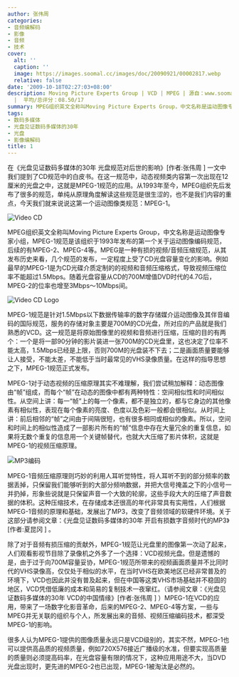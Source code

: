 ```yaml
---
author: 张伟周
categories:
- 音频编解码
- 影像
- 音频
- 技术
cover:
  alt: ''
  caption: ''
  image: https://images.soomal.cc/images/doc/20090921/00002817.webp
  relative: false
date: '2009-10-18T02:27:03+08:00'
description: Moving Picture Experts Group | VCD | MPEG | 源自：www.soomal.com | 版权：原创
  |  平均/总评分：08.50/17
summary: MPEG组织英文全称叫Moving Picture Experts Group，中文名称是运动图像专家小组，MPEG-1规范是该组织于1993年发布的第一个关于运动图像编码规范。MPEG-1在VCD的应用，带来了一场数字化影音革命，后来的MPEG-2、MPEG-4等方案，一些与MPEG并无关联的组织与个人，所发展出来的音频、视频压缩编码技术，都深受MPEG-1的影响。
tags:
- 数码多媒体
- 光盘见证数码多媒体的30年
- 光盘
- 影像编解码
title: 1
---
```


在《光盘见证数码多媒体的30年 光盘规范对后世的影响》[作者:张伟周 ]
一文中我们提到了CD规范中的白皮书。在这一规范中，动态视频类内容第一次出现在12厘米的光盘之中，这就是MPEG-1规范的应用。从1993年至今，MPEG组织先后发布了很多的规范，单纯从原理角度解读这些规范是很生涩的，也不是我们内容的重点，今天我们就来说说这第一个运动图像类规范：MPEG-1。



![Video CD](https://images.soomal.cc/images/doc/20090921/00002816.webp)



MPEG组织英文全称叫Moving Picture Experts Group，中文名称是运动图像专家小组，MPEG-1规范是该组织于1993年发布的第一个关于运动图像编码规范，后续的有MPEG-2、MPEG-4等。MPEG是一种有损的视频/音频压缩规范，从其发布历史来看，几个规范的发布，一定程度上受了CD光盘容量变化的影响。例如最早的MPEG-1是为CD光碟介质定制的的视频和音频压缩格式，导致视频压缩位率不能超过1.5Mbps。随着光盘容量从CD的700M增值DVD时代的4.7G后，MPEG-2的位率也增至3Mbps～10Mbps间。



![Video CD  Logo](https://images.soomal.cc/images/doc/20090921/00002817.webp)



MPEG-1规范是针对1.5Mbps以下数据传输率的数字存储媒介运动图像及其伴音编码的国际规范，服务的存储对象主要是700M的CD光盘，所对应的产品就是我们熟悉的VCD。这一规范是将原始图像里的视频和音频进行压缩，压缩的目的有两个：一个是将一部90分钟的影片装进一张700M的CD光盘里，这也决定了位率不能太高，1.5Mbps已经是上限，否则700M的光盘装不下去；二是画面质量要能够让人接受，不能太差，不能低于当时最常见的VHS录像质量。在这样的指导思想之下，MPEG-1规范正式发布。



MPEG-1对于动态视频的压缩原理其实不难理解，我们尝试稍加解释：动态图像由“帧”组成，而每个“帧”在动态的图像中都有两种特性：空间相似性和时间相似性。从空间上讲：每一“帧”上的每一个像素，都不是独立的，都与它身边的其他像素有相似性，表现在每个像素的亮度、色度以及色彩一般都会很相似。从时间上讲：前后相邻的“帧”之间由于间隔很短，也有很多相同或相似的像素。所以，空间和时间上的相似性造成了一部影片所有的“帧”信息中存在大量冗余的重复信息，如果将无数个重复的信息用一个关键帧替代，也就大大压缩了影片体积，这就是MPEG-1的视频压缩原理。



![MP3编码](https://images.soomal.cc/images/doc/20090606/00002054.webp)



MPEG-1音频压缩原理则巧妙的利用人耳听觉特性，将人耳听不到的部分频率的数据丢掉，只保留我们能够听到的大部分频响数据，并把大信号掩盖之下的小信号一并扔掉，形象些说就是只保留声音一个大致的轮廓，这些手段大大的压缩了声音数据的体积。这种压缩技术，在存储成本还很高的年代非常具有实用性，人们根据MPEG-1音频的原理和基础，发展出了MP3，改变了音频领域的软硬件环境。关于这部分请参阅文章：《光盘见证数码多媒体的30年 开启有损数字音频时代的MP3》[作者:夏昆冈 ]
。



除了对于音频有损压缩的贡献外，MPEG-1规范让光盘里的图像第一次动了起来，人们观看影视节目除了录像机之外多了一个选择：VCD视频光盘。但是遗憾的是，由于过于向700M容量妥协，MPEG-1规范所带来的视频画面质量并不比同时代的VHS录像高，仅仅处于相似的水平，在当时VHS在欧美地区已经非常普及的环境下，VCD也因此并没有普及起来，但在中国等这类VHS市场基础并不稳固的地区，VCD凭借低廉的成本和简易的复制技术一夜窜红。（请参阅文章：《光盘见证数码多媒体的30年 VCD的中国情缘》[作者:张伟周 ]
）MPEG-1在VCD的应用，带来了一场数字化影音革命，后来的MPEG-2、MPEG-4等方案，一些与MPEG并无关联的组织与个人，所发展出来的音频、视频压缩编码技术，都深受MPEG-1的影响。



很多人认为MPEG-1提供的图像质量永远只是VCD级别的，其实不然，MPEG-1也可以提供高品质的视频质量，例如720X576接近广播级的水准，但要实现高质量的质量则必须提高码率，在光盘容量有限的情况下，这种应用用途不大，当DVD光盘出现时，更先进的MPEG-2也已出现，MPEG-1被淘汰是必然的。